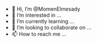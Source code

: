 - 👋 Hi, I’m @MomenElmesady
- 👀 I’m interested in ...
- 🌱 I’m currently learning ...
- 💞️ I’m looking to collaborate on ...
- 📫 How to reach me ...

<!---
MomenElmesady/MomenElmesady is a ✨ special ✨ repository because its `README.md` (this file) appears on your GitHub profile.
You can click the Preview link to take a look at your changes.
--->
